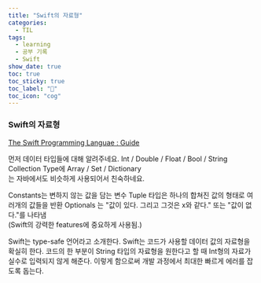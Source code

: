```yaml
---
title: "Swift의 자료형"
categories:
  - TIL
tags:
  - learning
  - 공부 기록
  - Swift
show_date: true
toc: true
toc_sticky: true
toc_label: "👷"
toc_icon: "cog"
---
```


### Swift의 자료형
[The Swift Programming Languae : Guide](https://docs.swift.org/swift-book/LanguageGuide/TheBasics.html)  

먼저 데이터 타입들에 대해 알려주네요.
Int / Double / Float / Bool / String  
Collection Type에 Array / Set / Dictionary  
는 자바에서도 비슷하게 사용되어서 친숙하네요.

Constants는 변하지 않는 값을 담는 변수
Tuple 타입은 하나의 합쳐진 값의 형태로 여러개의 값들을 반환
Optionals 는 "값이 있다. 그리고 그것은 x와 같다." 또는 "값이 없다."를 나타냄  
(Swift의 강력한 features에 중요하게 사용됨.)

Swift는 type-safe 언어라고 소개한다. Swift는 코드가 사용할 데이터 값의 자료형을 확실히 한다. 코드의 한 부분이 String 타입의 자료형을 원한다고 할 때 Int형의 자료가 실수로 입력되지 않게 해준다. 이렇게 함으로써 개발 과정에서 최대한 빠르게 에러를 잡도록 돕는다.
